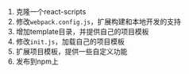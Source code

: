 1. 克隆一个react-scripts
2. 修改`webpack.config.js`，扩展构建和本地开发的支持
3. 增加template目录，并提供自己的项目模板
4. 修改`init.js`，加载自己的项目模板
5. 扩展项目模板，提供一些自定义功能
6. 发布到npm上